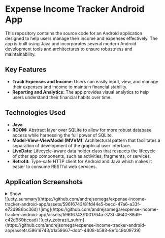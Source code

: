 # Expense Income Tracker Android App

This repository contains the source code for an Android application designed to help users manage their income and expenses effectively. The app is built using Java and incorporates several modern Android development tools and architectures to ensure robustness and maintainability.

## Key Features

- **Track Expenses and Income:** Users can easily input, view, and manage their expenses and income to maintain financial stability.
- **Reporting and Analytics:** The app provides visual analytics to help users understand their financial habits over time.

## Technologies Used

- **Java**
- **ROOM:** Abstract layer over SQLite to allow for more robust database access while harnessing the full power of SQLite.
- **Model-View-ViewModel (MVVM):** Architectural pattern that facilitates a separation of development of the graphical user interface.
- **LiveData:** Lifecycle-aware data holder class that respects the lifecycle of other app components, such as activities, fragments, or services.
- **Retrofit:** Type-safe HTTP client for Android and Java which makes it easier to consume RESTful web services.
## Application Screenshots

<details><summary>Show</summary>
|![img](https://github.com/andrejsomega/expense-income-tracker-android-app/assets/59616743/f001764a-373f-4640-88d9-c42d960bcead)<br>text-1|![img](https://github.com/andrejsomega/expense-income-tracker-android-app/assets/59616743/f001764a-373f-4640-88d9-c42d960bcead)<br>text-2|
</details>
![ucty_summary](https://github.com/andrejsomega/expense-income-tracker-android-app/assets/59616743/81fd44e5-becd-47a6-a33f-e73d986bc36d)
![img](https://github.com/andrejsomega/expense-income-tracker-android-app/assets/59616743/f001764a-373f-4640-88d9-c42d960bcead)
![ucty_zobrazit_suhrn](https://github.com/andrejsomega/expense-income-tracker-android-app/assets/59616743/b1a59667-ddbf-4408-b583-8efdc9b09739)

